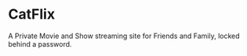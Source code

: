 # CatFlix
A Private Movie and Show streaming site for Friends and Family, locked behind a password.
